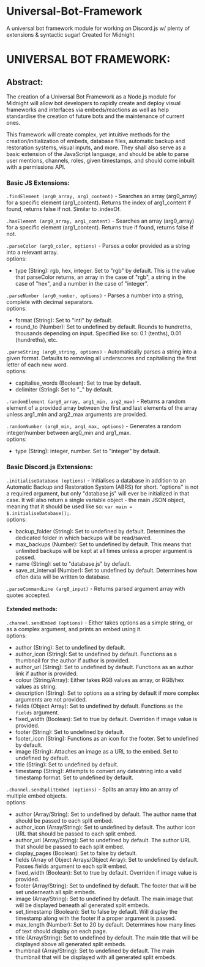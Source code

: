 # Universal-Bot-Framework
 A universal bot framework module for working on Discord.js w/ plenty of extensions & syntactic sugar! Created for Midnight

# UNIVERSAL BOT FRAMEWORK:

## Abstract:

 The creation of a Universal Bot Framework as a Node.js module for Midnight will allow bot developers to rapidly create and deploy visual frameworks and interfaces via embeds/reactions as well as help standardise the creation of future bots and the maintenance of current ones.

 This framework will create complex, yet intuitive methods for the creation/initialization of embeds, database files, automatic backup and restoration systems, visual inputs, and more. They shall also serve as a basic extension of the JavaScript language, and should be able to parse user mentions, channels, roles, given timestamps, and should come inbuilt with a permissions API.

### Basic JS Extensions:

 `.findElement (arg0_array, arg1_content)` - Searches an array (arg0_array) for a specific element (arg1_content). Returns the index of arg1_content if found, returns false if not. Similar to .indexOf.

 `.hasElement (arg0_array, arg1_content)` - Searches an array (arg0_array) for a specific element (arg1_content). Returns true if found, returns false if not.

 `.parseColor (arg0_color, options)` - Parses a color provided as a string into a relevant array.\
 options:
  - type (String): rgb, hex, integer. Set to "rgb" by default. This is the value that parseColor returns, an array in the case of "rgb", a string in the case of "hex", and a number in the case of "integer".

 `.parseNumber (arg0_number, options)` - Parses a number into a string, complete with decimal separators.\
 options:
  - format (String): Set to "intl" by default.
  - round_to (Number): Set to undefined by default. Rounds to hundreths, thousands depending on input. Specified like so: 0.1 (tenths), 0.01 (hundreths), etc.

 `.parseString (arg0_string, options)` - Automatically parses a string into a given format. Defaults to removing all underscores and capitalising the first letter of each new word.\
 options:
  - capitalise_words (Boolean): Set to true by default.
  - delimiter (String): Set to "_" by default.

 `.randomElement (arg0_array, arg1_min, arg2_max)` - Returns a random element of a provided array between the first and last elements of the array unless arg1_min and arg2_max arguments are provided.

 `.randomNumber (arg0_min, arg1_max, options)` - Generates a random integer/number between arg0_min and arg1_max.\
 options:
  - type (String): integer, number. Set to "integer" by default.

 ### Basic Discord.js Extensions:

 `.initialiseDatabase (options)` - Initialises a database in addition to an Automatic Backup and Restoration System (ABRS) for short. "options" is not a required argument, but only "database.js" will ever be initialized in that case. It will also return a single variable object - the main JSON object, meaning that it should be used like so: `var main = $.initialiseDatabase();`.\
 options:
  - backup_folder (String): Set to undefined by default. Determines the dedicated folder in which backups will be read/saved.
  - max_backups (Number): Set to undefined by default. This means that unlimited backups will be kept at all times unless a proper argument is passed.
  - name (String): set to "database.js" by default.
  - save_at_interval (Number): Set to undefined by default. Determines how often data will be written to database.

 `.parseCommandLine (arg0_input)` - Returns parsed argument array with quotes accepted.

 #### Extended methods:
 `.channel.sendEmbed (options)` - Either takes options as a simple string, or as a complex argument, and prints an embed using it.\
 options:
  - author (String): Set to undefined by default.
  - author_icon (String): Set to undefined by default. Functions as a thumbnail for the author if author is provided.
  - author_url (String): Set to undefined by default. Functions as an author link if author is provided.
  - colour (String/Array): Either takes RGB values as array, or RGB/hex values as string.
  - description (String): Set to options as a string by default if more complex arguments are not provided.
  - fields (Object Array): Set to undefined by default. Functions as the `fields` argument.
  - fixed_width (Boolean): Set to true by default. Overriden if image value is provided.
  - footer (String): Set to undefined by default.
  - footer_icon (String): Functions as an icon for the footer. Set to undefined by default.
  - image (String): Attaches an image as a URL to the embed. Set to undefined by default.
  - title (String): Set to undefined by default.
  - timestamp (String): Attempts to convert any datestring into a valid timestamp format. Set to undefined by default.

 `.channel.sendSplitEmbed (options)` - Splits an array into an array of multiple embed objects.\
 options:
  - author (Array/String): Set to undefined by default. The author name that should be passed to each split embed.
  - author_icon (Array/String): Set to undefined by default. The author icon URL that should be passed to each split embed.
  - author_url (Array/String): Set to undefined by default. The author URL that should be passed to each split embed.
  - display_pages (Boolean): Set to false by default.
  - fields (Array of Object Arrays/Object Array): Set to undefined by default. Passes fields argument to each split embed.
  - fixed_width (Boolean): Set to true by default. Overriden if image value is provided.
  - footer (Array/String): Set to undefined by default. The footer that will be set underneath all split embeds.
  - image (Array/String): Set to undefined by default. The main image that will be displayed beneath all generated split embeds.
  - set_timestamp (Boolean): Set to false by default. Will display the timestamp along with the footer if a proper argument is passed.
  - max_length (Number): Set to 20 by default. Determines how many lines of text should display on each page.
  - title (Array/String): Set to undefined by default. The main title that will be displayed above all generated split embeds.
  - thumbnail (Array/String): Set to undefined by default. The main thumbnail that will be displayed with all generated split embeds.
